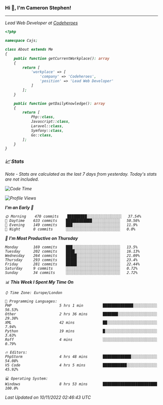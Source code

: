 ### Hi 👋, I'm Cameron Stephen!
<hr>
<p><em>Lead Web Developer at <a href="https://codeheroes.co.uk">Codeheroes</a></p>


```php
<?php

namespace Cajs;

class About extends Me
{
    public function getCurrentWorkplace(): array
    {
        return [
            'workplace' => [
                'company' => 'Codeheroes',
                'position' => 'Lead Web Developer'
            ]
        ];
    }

    public function getDailyKnowledge(): array
    {
        return [
            Php::class,
            Javascript::class,
            Laravel::class,
            Symfony::class,
            Go::class,
        ];
    }
}
```

### 📈 Stats
<p><em>Note - Stats are calculated as the last 7 days from yesterday. Today's stats are not included.</em></p>


<!--START_SECTION:waka-->
![Code Time](http://img.shields.io/badge/Code%20Time-3%2C199%20hrs%2014%20mins-blue)

![Profile Views](http://img.shields.io/badge/Profile%20Views-0-blue)

**I'm an Early 🐤** 

```text
🌞 Morning    470 commits    █████████░░░░░░░░░░░░░░░░   37.54% 
🌆 Daytime    633 commits    ████████████░░░░░░░░░░░░░   50.56% 
🌃 Evening    149 commits    ███░░░░░░░░░░░░░░░░░░░░░░   11.9% 
🌙 Night      0 commits      ░░░░░░░░░░░░░░░░░░░░░░░░░   0.0%

```
📅 **I'm Most Productive on Thursday** 

```text
Monday       169 commits    ███░░░░░░░░░░░░░░░░░░░░░░   13.5% 
Tuesday      202 commits    ████░░░░░░░░░░░░░░░░░░░░░   16.13% 
Wednesday    264 commits    █████░░░░░░░░░░░░░░░░░░░░   21.09% 
Thursday     293 commits    █████░░░░░░░░░░░░░░░░░░░░   23.4% 
Friday       281 commits    █████░░░░░░░░░░░░░░░░░░░░   22.44% 
Saturday     9 commits      ░░░░░░░░░░░░░░░░░░░░░░░░░   0.72% 
Sunday       34 commits     ░░░░░░░░░░░░░░░░░░░░░░░░░   2.72%

```


📊 **This Week I Spent My Time On** 

```text
⌚︎ Time Zone: Europe/London

💬 Programming Languages: 
PHP                      5 hrs 1 min         ██████████████░░░░░░░░░░░   56.53% 
Other                    2 hrs 36 mins       ███████░░░░░░░░░░░░░░░░░░   29.38% 
XML                      42 mins             ██░░░░░░░░░░░░░░░░░░░░░░░   7.94% 
Python                   19 mins             █░░░░░░░░░░░░░░░░░░░░░░░░   3.63% 
Roff                     4 mins              ░░░░░░░░░░░░░░░░░░░░░░░░░   0.79%

🔥 Editors: 
PhpStorm                 4 hrs 48 mins       █████████████░░░░░░░░░░░░   54.08% 
VS Code                  4 hrs 5 mins        ███████████░░░░░░░░░░░░░░   45.92%

💻 Operating System: 
Windows                  8 hrs 53 mins       █████████████████████████   100.0%

```


 Last Updated on 10/11/2022 02:46:43 UTC
<!--END_SECTION:waka-->
